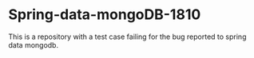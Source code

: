 # Spring-data-mongoDB-1810
This is a repository with a test case failing for the bug reported to spring data mongodb.
